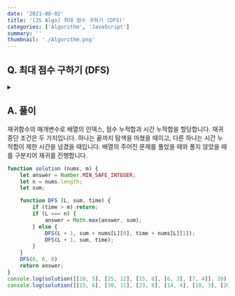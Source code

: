```yaml
---
date: '2021-08-02'
title: '[JS Algo] 최대 점수 구하기 (DFS)'
categories: ['Algorithm', 'JavaScript']
summary: ''
thumbnail: './Algorithm.png'
---
```


## Q. 최대 점수 구하기 (DFS)

<details>
<summary></summary>
<div markdown="1">       
배열에는 n개의 문제에 대해 점수와 푸는 걸리는 시간이 주어져 있습니다. 제한시간 m 이 주어졌을 때, 풀 수 있는 최대 점수를 반환해야 합니다.
</div>
</details>

## A. 풀이
재귀함수의 매개변수로 배열의 인덱스, 점수 누적합과 시간 누적합을 할당합니다. 재귀 중단 조건은 두 가지입니다. 하나는 끝까지 탐색을 마쳤을 때이고, 다른 하나는 시간 누적합이 제한 시간을 넘겼을 때입니다. 배열의 주어진 문제를 풀었을 때와 풀지 않았을 때를 구분지어 재귀를 진행합니다.

```javascript
function solution (nums, m) {
    let answer = Number.MIN_SAFE_INTEGER;
    let n = nums.length;
    let sum;

    function DFS (L, sum, time) { 
        if (time > m) return;
        if (L === n) {
            answer = Math.max(answer, sum);
        } else {
            DFS(L + 1, sum + nums[L][0], time + nums[L][1]);
            DFS(L + 1, sum, time);
        }
    }
    DFS(0, 0, 0)
    return answer;
}
console.log(solution([[10, 5], [25, 12], [15, 8], [6, 3], [7, 4]], 20)); // 41
console.log(solution([[15, 6], [30, 11], [23, 8], [14, 4], [10, 3], [20, 7]], 25)); // 74
```
